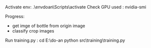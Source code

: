 Activate env: .\envdoan\Scripts\activate
Check GPU used : nvidia-smi

Progress:
- get imge of bottle from origin image
- classify crop images


Run training.py : 
cd E:\do-an
python src\training\training.py